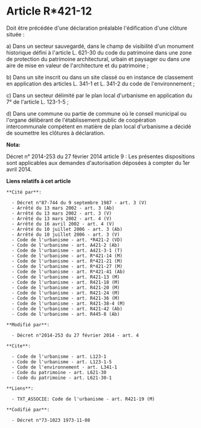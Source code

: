 # Article R*421-12

Doit être précédée d'une déclaration préalable l'édification d'une clôture située : 

a) Dans un secteur sauvegardé, dans le champ de visibilité d'un monument historique défini à l'article L. 621-30 du code du
patrimoine dans une zone de protection du patrimoine architectural, urbain et paysager ou dans une aire de mise en valeur de
l'architecture et du patrimoine ; 

b) Dans un site inscrit ou dans un site classé ou en instance de classement en application des articles L. 341-1 et L. 341-2
du code de l'environnement ; 

c) Dans un secteur délimité par le plan local d'urbanisme en application du 7° de l'article L. 123-1-5 ; 

d) Dans une commune ou partie de commune où le conseil municipal ou l'organe délibérant de l'établissement public de
coopération intercommunale compétent en matière de plan local d'urbanisme a décidé de soumettre les clôtures à déclaration.

**Nota:**

Décret n° 2014-253 du 27 février 2014 article 9 : Les présentes dispositions sont applicables aux demandes d'autorisation
déposées à compter du 1er avril 2014.

**Liens relatifs à cet article**

	**Cité par**:

	  - Décret n°87-744 du 9 septembre 1987 - art. 3 (V)
	  - Arrêté du 13 mars 2002 - art. 3 (Ab)
	  - Arrêté du 13 mars 2002 - art. 3 (V)
	  - Arrêté du 13 mars 2002 - art. 4 (V)
	  - Arrêté du 16 avril 2002 - art. 4 (V)
	  - Arrêté du 10 juillet 2006 - art. 3 (Ab)
	  - Arrêté du 10 juillet 2006 - art. 3 (V)
	  - Code de l'urbanisme - art. *R421-2 (VD)
	  - Code de l'urbanisme - art. A421-2 (Ab)
	  - Code de l'urbanisme - art. A421-3-1 (T)
	  - Code de l'urbanisme - art. R*421-14 (M)
	  - Code de l'urbanisme - art. R*421-21 (M)
	  - Code de l'urbanisme - art. R*421-27 (M)
	  - Code de l'urbanisme - art. R*421-41 (Ab)
	  - Code de l'urbanisme - art. R421-13 (M)
	  - Code de l'urbanisme - art. R421-18 (M)
	  - Code de l'urbanisme - art. R421-20 (M)
	  - Code de l'urbanisme - art. R421-24 (M)
	  - Code de l'urbanisme - art. R421-36 (M)
	  - Code de l'urbanisme - art. R421-38-4 (M)
	  - Code de l'urbanisme - art. R421-42 (Ab)
	  - Code de l'urbanisme - art. R445-8 (Ab)

	**Modifié par**:

	  - Décret n°2014-253 du 27 février 2014 - art. 4

	**Cite**:

	  - Code de l'urbanisme - art. L123-1
	  - Code de l'urbanisme - art. L123-1-5
	  - Code de l'environnement - art. L341-1
	  - Code du patrimoine - art. L621-30
	  - Code du patrimoine - art. L621-30-1

	**Liens**:

	  - TXT_ASSOCIE: Code de l'urbanisme - art. R421-19 (M)

	**Codifié par**:

	  - Décret n°73-1023 1973-11-08
